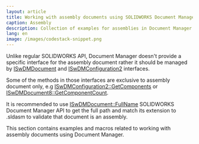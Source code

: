 ```yaml
---
layout: article
title: Working with assembly documents using SOLIDWORKS Document Manager API
caption: Assembly
description: Collection of examples for assemblies in Document Manager API
lang: en
image: /images/codestack-snippet.png
---
```

Unlike regular SOLIDWORKS API, Document Manager doesn't provide a specific interface for the assembly document rather it should be managed by [ISwDMDocument](http://help.solidworks.com/2016/english/api/swdocmgrapi/SolidWorks.Interop.swdocumentmgr~SolidWorks.Interop.swdocumentmgr.ISwDMDocument.html) and [ISwDMConfiguration2](http://help.solidworks.com/2018/english/api/swdocmgrapi/SolidWorks.Interop.swdocumentmgr~SolidWorks.Interop.swdocumentmgr.ISwDMConfiguration2.html) interfaces.

Some of the methods in those interfaces are exclusive to assembly document only, e.g [ISwDMConfiguration2::GetComponents](http://help.solidworks.com/2018/english/api/swdocmgrapi/solidworks.interop.swdocumentmgr~solidworks.interop.swdocumentmgr.iswdmconfiguration2~getcomponents.html) or [ISwDMDocument8::GetComponentCount](http://help.solidworks.com/2018/english/api/swdocmgrapi/solidworks.interop.swdocumentmgr~solidworks.interop.swdocumentmgr.iswdmdocument8~getcomponentcount.html).

It is recommended to use [ISwDMDocument::FullName](http://help.solidworks.com/2018/english/api/swdocmgrapi/SolidWorks.Interop.swdocumentmgr~SolidWorks.Interop.swdocumentmgr.ISwDMDocument~FullName.html) SOLIDWORKS Document Manager API to get the full path and match its extension to .sldasm to validate that document is an assembly.

This section contains examples and macros related to working with assembly documents using Document Manager.